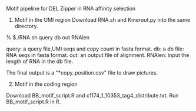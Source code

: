 Motif pipeline for DEL Zipper in RNA affinity selection 

1. Motif in the UMI region
Download RNA.sh and Kmerout.py into the same directory.

% $./RNA.sh query db out RNAlen

query: a query file,UMI seqs and copy count in fasta format.
db: a db file: RNA seqs in fasta format.
out: an output file of alignment.
RNAlen: input the length of RNA in the db file.

The final output is a "*copy_position.csv" file to draw pictures.

2. Motif in the coding region

Download BB_motif_script.R and c1174_1_10353_tag4_distribute.txt.
Run BB_motif_script.R in R.
